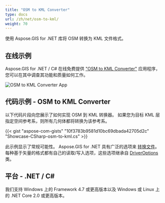 ```yaml
---
title: "OSM to KML Converter"
type: docs
url: /zh/net/osm-to-kml/
weight: 70
---
```


使用 Aspose.GIS for .NET 库将 OSM 转换为 KML 文件格式。

## **在线示例**

Aspose.GIS for .NET / C# 在线免费提供 ["OSM to KML Converter"](https://products.aspose.app/gis/conversion/osm-to-kml) 应用程序，您可以在其中调查其功能和质量如何工作。

![OSM to KML Converter App](conversion.png)

## **代码示例 - OSM to KML Converter**

以下代码片段向您展示了如何实现 OSM 到 KML 转换器。 如果您为目标 KML 层指定空间参考系，则所有几何体都将转换为该参考系。 

{{< gist "aspose-com-gists" "10f3783b9581d10bc69dbada42705d2c" "Showcase-CSharp-osm-to-kml.cs" >}}

此示例显示了常规可能性。 Aspose.GIS for .NET 具有广泛的选项来 [转换文件](https://docs.aspose.com/gis/net/vector-layers/)。 每种基于矢量的格式都有自己的读取/写入选项，这些选项继承自 [DriverOptions](https://reference.aspose.com/gis/net/aspose.gis/driveroptions) 类。

## **平台 - .NET / C#**

我们支持 Windows 上的 Framework 4.7 或更高版本以及 Windows 或 Linux 上的 .NET Core 2.0 或更高版本。
